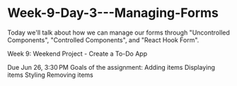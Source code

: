 # Week-9-Day-3---Managing-Forms
Today we'll talk about how we can manage our forms through "Uncontrolled Components", "Controlled Components", and "React Hook Form".


Week 9: Weekend Project - Create a To-Do App

Due Jun 26, 3:30 PM
Goals of the assignment:
Adding items
Displaying items
Styling
Removing items
